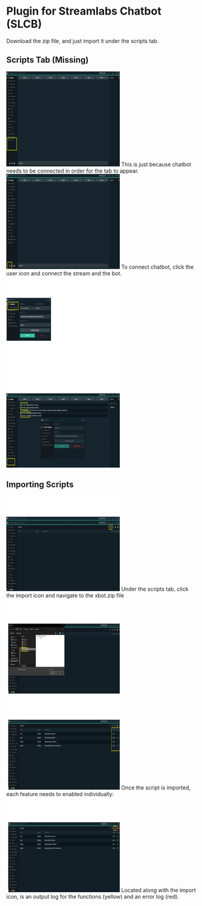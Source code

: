 # Plugin for Streamlabs Chatbot (SLCB)
Download the zip file, and just import it under the scripts tab.

## Scripts Tab (Missing)
<img src="https://github.com/xinthral/streamlabs/blob/main/photos/1_missing_scripts_tab.jpg?raw=true" height="250" width="300">
This is just because chatbot needs to be connected in order for the tab to appear.

<img src="https://github.com/xinthral/streamlabs/blob/main/photos/2_click_user_icon.jpg?raw=true" height="250" width="300">
To connect chatbot, click the user icon and connect the stream and the bot.

<img src="https://github.com/xinthral/streamlabs/blob/main/photos/3_connect_bot_streamer.jpg?raw=true" height="250" width="300">

<img src="https://github.com/xinthral/streamlabs/blob/main/photos/4_connection_happened.jpg?raw=true" height="250" width="300">

## Importing Scripts
<img src="https://github.com/xinthral/streamlabs/blob/main/photos/5_click_import_button.jpg?raw=true" height="250" width="300">
Under the scripts tab, click the import icon and navigate to the xbot.zip file

<img src="https://github.com/xinthral/streamlabs/blob/main/photos/6_import_zip.jpg?raw=true" height="250" width="300">

<img src="https://github.com/xinthral/streamlabs/blob/main/photos/7_enable_scripts.jpg?raw=true" height="250" width="300">
Once the script is imported, each feature needs to enabled individually:

<img src="https://github.com/xinthral/streamlabs/blob/main/photos/8_logging_icons.jpg?raw=true" height="250" width="300">
Located along with the import icon, is an output log for the functions (yellow) and an error log (red).
